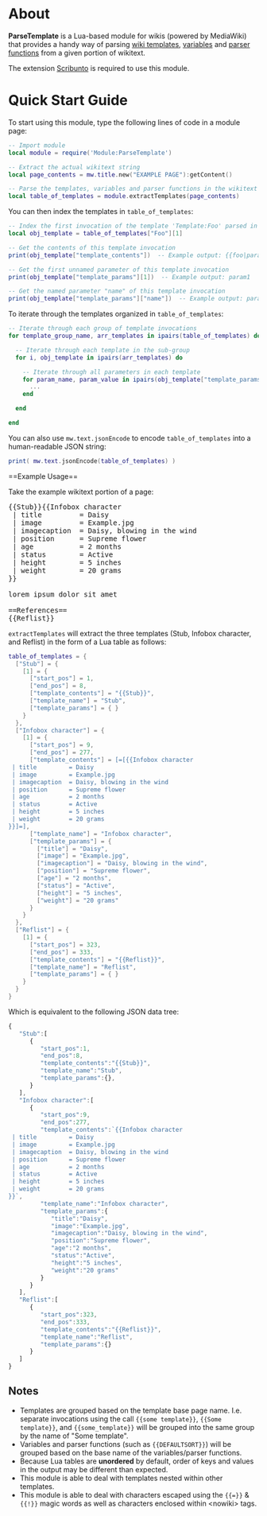 # About 
**ParseTemplate** is a Lua-based module for wikis (powered by MediaWiki) that provides a handy way of parsing [wiki templates](https://www.mediawiki.org/wiki/Help:Templates), [variables](https://www.mediawiki.org/wiki/Help:Magic_words#Variables) and [parser functions](https://www.mediawiki.org/wiki/Manual:Parser_functions) from a given portion of wikitext. 

The extension [Scribunto](https://www.mediawiki.org/wiki/Extension:Scribunto) is required to use this module.

# Quick Start Guide

To start using this module, type the following lines of code in a module page:
```lua
-- Import module
local module = require('Module:ParseTemplate')

-- Extract the actual wikitext string
local page_contents = mw.title.new("EXAMPLE PAGE"):getContent()

-- Parse the templates, variables and parser functions in the wikitext and organize them into a Lua table
local table_of_templates = module.extractTemplates(page_contents)
```

You can then index the templates in <code>table_of_templates</code>:
```lua
-- Index the first invocation of the template 'Template:Foo' parsed in the wikitext
local obj_template = table_of_templates["Foo"][1]

-- Get the contents of this template invocation
print(obj_template["template_contents"])  -- Example output: {{foo|param1|name=param2}}

-- Get the first unnamed parameter of this template invocation
print(obj_template["template_params"][1])  -- Example output: param1

-- Get the named parameter "name" of this template invocation
print(obj_template["template_params"]["name"])  -- Example output: param2
```

To iterate through the templates organized in <code>table_of_templates</code>:
```lua
-- Iterate through each group of template invocations
for template_group_name, arr_templates in ipairs(table_of_templates) do

  -- Iterate through each template in the sub-group
  for i, obj_template in ipairs(arr_templates) do

    -- Iterate through all parameters in each template
    for param_name, param_value in ipairs(obj_template["template_params"]) do
      ...
    end

  end

end
```

You can also use <code>mw.text.jsonEncode</code> to encode <code>table_of_templates</code> into a human-readable JSON string:
```lua
print( mw.text.jsonEncode(table_of_templates) )
```


==Example Usage==

Take the example wikitext portion of a page:
<pre>{{Stub}}{{Infobox character
 | title         = Daisy
 | image         = Example.jpg
 | imagecaption  = Daisy, blowing in the wind
 | position      = Supreme flower
 | age           = 2 months
 | status        = Active
 | height        = 5 inches
 | weight        = 20 grams 
}}

lorem ipsum dolor sit amet

==References==
{{Reflist}}
</pre>

<code>extractTemplates</code> will extract the three templates (Stub, Infobox character, and Reflist) in the form of a Lua table as follows:
```lua
table_of_templates = {
  ["Stub"] = {
    [1] = {
	  ["start_pos"] = 1,
	  ["end_pos"] = 8,
	  ["template_contents"] = "{{Stub}}",
	  ["template_name"] = "Stub",
	  ["template_params"] = { }
    }
  },
  ["Infobox character"] = {
    [1] = {
	  ["start_pos"] = 9,
	  ["end_pos"] = 277,
	  ["template_contents"] = [=[{{Infobox character
 | title         = Daisy
 | image         = Example.jpg
 | imagecaption  = Daisy, blowing in the wind
 | position      = Supreme flower
 | age           = 2 months
 | status        = Active
 | height        = 5 inches
 | weight        = 20 grams 
}}]=],
	  ["template_name"] = "Infobox character",
	  ["template_params"] = { 
        ["title"] = "Daisy",
        ["image"] = "Example.jpg",
        ["imagecaption"] = "Daisy, blowing in the wind",
        ["position"] = "Supreme flower",
        ["age"] = "2 months",
        ["status"] = "Active",
        ["height"] = "5 inches",
        ["weight"] = "20 grams"
      }
	}
  },
  ["Reflist"] = {
    [1] = {
	  ["start_pos"] = 323,
	  ["end_pos"] = 333,
	  ["template_contents"] = "{{Reflist}}",
	  ["template_name"] = "Reflist",
	  ["template_params"] = { }
    }
  }
}
```

Which is equivalent to the following JSON data tree:
```js
{
   "Stub":[
      {
         "start_pos":1,
         "end_pos":8,
         "template_contents":"{{Stub}}",
         "template_name":"Stub",
         "template_params":{},
      }
   ],
   "Infobox character":[
      {
         "start_pos":9,
         "end_pos":277,
         "template_contents":`{{Infobox character
 | title         = Daisy
 | image         = Example.jpg
 | imagecaption  = Daisy, blowing in the wind
 | position      = Supreme flower
 | age           = 2 months
 | status        = Active
 | height        = 5 inches
 | weight        = 20 grams 
}}`,
         "template_name":"Infobox character",
         "template_params":{
            "title":"Daisy",
            "image":"Example.jpg",
            "imagecaption":"Daisy, blowing in the wind",
            "position":"Supreme flower",
            "age":"2 months",
            "status":"Active",
            "height":"5 inches",
            "weight":"20 grams"
         }
      }
   ],
   "Reflist":[
      {
         "start_pos":323,
         "end_pos":333,
         "template_contents":"{{Reflist}}",
         "template_name":"Reflist",
         "template_params":{}
      }
   ]
}
```

## Notes

* Templates are grouped based on the template base page name. I.e. separate invocations using the call <code>{{some template}}</code>, <code>{{Some template}}</code>, and <code>{{some_template}}</code> will be grouped into the same group by the name of "Some template".
* Variables and parser functions (such as <code>{{DEFAULTSORT}}</code>) will be grouped based on the base name of the variables/parser functions.
* Because Lua tables are **unordered** by default, order of keys and values in the output may be different than expected.
* This module is able to deal with templates nested within other templates.
* This module is able to deal with characters escaped using the <code>{{=}}</code> & <code>{{!}}</code> magic words as well as characters enclosed within &lt;nowiki&gt; tags.